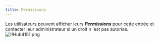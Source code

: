 ```yaml
---
title: Permissions
---
```

Les utilisateurs peuvent afficher leurs ***Permissions*** pour cette entrée et contacter leur administrateur si un droit n 'est pas autorisé.  
![!!Hub4151.png](/img/fr/hub/Hub4151.png) 

